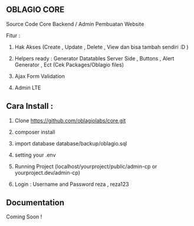 ## OBLAGIO CORE 
Source Code Core Backend / Admin Pembuatan Website

Fitur :

1. Hak Akses (Create , Update , Delete , View dan bisa tambah sendiri :D )

2. Helpers ready : Generator Datatables Server Side , Buttons , Alert Generator , Ect (Cek Packages/Oblagio files)  

3. Ajax Form Validation

4. Admin LTE

## Cara Install :

1. Clone https://github.com/oblagiolabs/core.git

2. composer install

3. import database database/backup/oblagio.sql

4. setting your .env 

5. Running Project (localhost/yourproject/public/admin-cp or yourproject.dev/admin-cp)

6. Login  : Username and Password reza , reza123

## Documentation

Coming Soon ! 